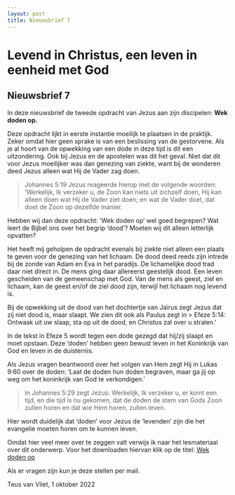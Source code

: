 ```yaml
---
layout: post
title: Nieuwsbrief 7
---
```

# Levend in Christus, een leven in eenheid met God

## Nieuwsbrief 7

In deze nieuwsbrief de tweede opdracht van Jezus aan zijn discipelen: **Wek doden op.**

Deze opdracht lijkt in eerste instantie moeilijk te plaatsen in de praktijk. Zeker omdat hier geen sprake is van een beslissing van de gestorvene. Als je al hoort van de opwekking van een dode in deze tijd is dit een uitzondering. Ook bij Jezus en de apostelen was dit het geval. Niet dat dit voor Jezus moeilijker was dan genezing van ziekte, want bij de wonderen deed Jezus alleen wat Hij de Vader zag doen.

> Johannes 5:19 Jezus reageerde hierop met de volgende woorden: ‘Werkelijk, Ik verzeker u, de Zoon kan niets uit zichzelf doen, Hij kan alleen doen wat Hij de Vader ziet doen; en wat de Vader doet, dat doet de Zoon op dezelfde manier.

Hebben wij dan deze opdracht: ‘Wek doden op’ wel goed begrepen? Wat leert de Bijbel ons over het begrip ‘dood’? Moeten wij dit alleen letterlijk opvatten?

Het heeft mij geholpen de opdracht evenals bij ziekte niet alleen een plaats te geven voor de genezing van het lichaam. De dood deed reeds zijn intrede bij de zonde van Adam en Eva in het paradijs. De  lichamelijke dood trad daar niet direct in. De mens ging daar allereerst geestelijk dood. Een leven gescheiden van de gemeenschap met God. Van de mens als geest, ziel en lichaam, kan de geest en/of de ziel dood zijn, terwijl het lichaam nog levend is.

Bij de opwekking uit de dood van het dochtertje van Jaïrus zegt Jezus dat zij niet dood is, maar slaapt. We zien dit ook als Paulus zegt in > Efeze 5:14: Ontwaak uit uw slaap, sta op uit de dood, en Christus zal over u stralen.’

In de tekst in Efeze 5 wordt tegen een dode gezegd dat hij/zij slaapt en moet opstaan. Deze ‘doden’ hebben geen bewust leven in het Koninkrijk van God en leven in de duisternis.

Als Jezus vragen beantwoord over het volgen van Hem zegt Hij in Lukas 9:60 over de doden: ‘Laat de doden hun doden begraven, maar ga jij op weg om het koninkrijk van God te verkondigen.’

> In Johannes 5:29 zegt Jezus: Werkelijk, Ik verzeker u, er komt een tijd, en die tijd is nu gekomen, dat de doden de stem van Gods Zoon zullen horen en dat wie Hem horen, zullen leven.

Hier wordt duidelijk dat ‘doden’ voor Jezus de ‘levenden’ zijn die het evangelie moeten horen om te kunnen leven. 

Omdat hier veel meer over te zeggen valt verwijs ik naar het lesmateriaal over dit onderwerp. Voor het downloaden hiervan klik op de titel: [Wek doden op](/assets/pdf/Onderwerp%202%20Wek%20doden%20op.pdf)

Als er vragen zijn kun je deze stellen per mail.

Teus van Vliet, 1 oktober 2022
